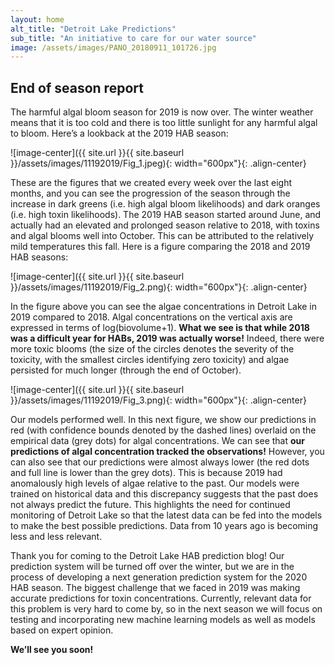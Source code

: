 ```yaml
---
layout: home
alt_title: "Detroit Lake Predictions"
sub_title: "An initiative to care for our water source"
image: /assets/images/PANO_20180911_101726.jpg
---
```

## End of season report
The harmful algal bloom season for 2019 is now over. The winter weather means that it is too cold and there is too little sunlight for any    harmful algal to bloom. Here’s a lookback at the 2019 HAB season:

![image-center]({{ site.url }}{{ site.baseurl }}/assets/images/11192019/Fig_1.jpeg){:  width="600px"}{: .align-center}
<br clear="all" />

These are the figures that we created every week over the last eight months, and you can see the progression of the season through the        increase in dark greens (i.e. high algal bloom likelihoods) and dark oranges (i.e. high toxin likelihoods). The 2019 HAB season started       around June, and actually had an elevated and prolonged season relative to 2018, with toxins and algal blooms well into October. This can be  attributed to the relatively mild temperatures this fall. Here is a figure comparing the 2018 and 2019 HAB seasons:

![image-center]({{ site.url }}{{ site.baseurl }}/assets/images/11192019/Fig_2.png){:             width="600px"}{: .align-center}
<br clear="all" />

In the figure above you can see the algae concentrations in Detroit Lake in 2019 compared to 2018. Algal concentrations on the vertical axis  are expressed in terms of log(biovolume+1). **What we see is that while 2018 was a difficult year for HABs, 2019 was actually worse!**        Indeed, there were more toxic blooms (the size of the circles denotes the severity of the toxicity, with the smallest circles identifying     zero toxicity) and algae persisted for much longer (through the end of October).

![image-center]({{ site.url }}{{ site.baseurl }}/assets/images/11192019/Fig_3.png){:                 width="600px"}{: .align-center}
<br clear="all" />

Our models performed well. In this next figure, we show our predictions in red (with confidence bounds denoted by the dashed lines) overlaid  on the empirical data (grey dots) for algal concentrations. We can see that **our predictions of algal concentration tracked the              observations!** However, you can also see that our predictions were almost always lower (the red dots and full line is lower than the grey    dots). This is because 2019 had anomalously high levels of algae relative to the past. Our models were trained on historical data and this    discrepancy suggests that the past does not always predict the future. This highlights the need for continued monitoring of Detroit Lake so   that the latest data can be fed into the models to make the best possible predictions. Data from 10 years ago is becoming less and less       relevant.

Thank you for coming to the Detroit Lake HAB prediction blog! Our prediction system will be turned off over the winter, but we are in the     process of developing a next generation prediction system for the 2020 HAB season. The biggest challenge that we faced in 2019 was making     accurate predictions for toxin concentrations. Currently, relevant data for this problem is very hard to come by, so in the next season we    will focus on testing and incorporating new machine learning models as well as models based on expert opinion.

**We’ll see you soon!**

